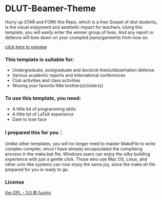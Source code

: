 # DLUT-Beamer-Theme

Hurry up STAR and FORK this Repo, which is a free Gospel of dlut students, is the visual enjoyment and aesthetic impact for teachers. Using this template, you will easily enter the winner group of lives. And any report or defence will bow down on your crumpled jeans/garments from now on.

[click here to preview](https://github.com/fuujiro/DLUT-Beamer-Slide-V2/blob/master/slide.pdf)

### This template is suitable for:
- Undergraduate, postgraduate and doctoral thesis/dissertation defense
- Various academic reports and international conferences
- Club activities and class activities
- Wooing your favorite little brother(s)/sister(s)

### To use this template, you need:
- A little bit of programming skills
- A little bit of LaTeX experience
- Dare to lose face

### I prepared this for you：
Unlike other templates, you will no longer need to master MakeFile to write complex compiler, since I have already encapsulated the compileing process in the make.bat file. Windows users can enjoy the silky building experience with just a gentle click.
Those who use Mac OS, Linux, and other unix-like systems can now enjoy the same joy, since the make.sh file prepared for you is ready to go.

### License
[the GPL - 3.0 © fuujiro](https://github.com/fuujiro/DLUT-Beamer-Slide-V2/blob/master/LICENSE)
